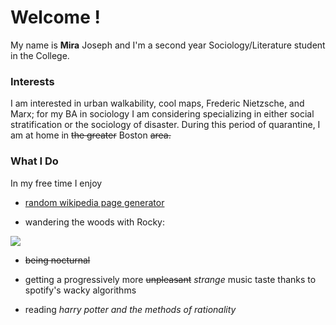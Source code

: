 # Welcome ! 
My name is **Mira** Joseph and I'm a second year Sociology/Literature student in the College. 

### Interests

I am interested in urban walkability, cool maps, Frederic Nietzsche, and Marx; for my BA in  sociology I am considering specializing in either social stratification or the sociology of disaster. During this period of quarantine, I am at home in ~~the greater~~ Boston ~~area.~~

### What I Do

In my free time I enjoy

* [random wikipedia page generator](https://en.wikipedia.org/wiki/Special:Random)


* wandering the woods with Rocky: 

![](https://user-images.githubusercontent.com/63310406/78950574-2eb09500-7a9d-11ea-938e-5aa80d70e9e4.jpeg)


* ~~being nocturnal~~ 

* getting a progressively more ~~unpleasant~~ _strange_ music taste thanks to spotify's wacky algorithms 

* reading _harry potter and the methods of rationality_





